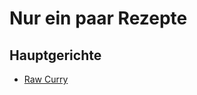 # Nur ein paar Rezepte #

## Hauptgerichte ##
* [Raw Curry](https://github.com/xkonni/recipes/blob/master/hauptgerichte/raw_curry.md)

